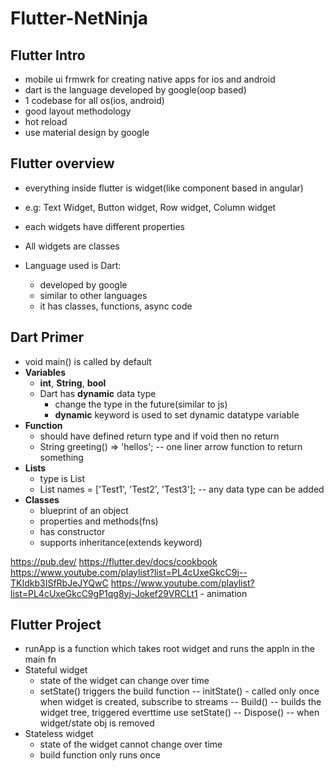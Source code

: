 # Flutter-NetNinja

## Flutter Intro

* mobile ui frmwrk for creating native apps for ios and android
* dart is the language developed by google(oop based)
* 1 codebase for all os(ios, android)
* good layout methodology
* hot reload
* use material design by google

## Flutter overview

* everything inside flutter is widget(like component based in angular)
* e.g: Text Widget, Button widget, Row widget, Column widget
* each widgets have different properties
* All widgets are classes
 
* Language used is Dart:
  * developed by google
  * similar to other languages
  * it has classes, functions, async code
  
## Dart Primer

* void main() is called by default
* **Variables**
  * **int**, **String**, **bool**
  * Dart has **dynamic** data type
    * change the type in the future(similar to js)
    * **dynamic** keyword is used to set dynamic datatype variable
* **Function**
  * should have defined return type and if void then no return
  * String greeting() => 'hellos'; -- one liner arrow function to return something
* **Lists**
  * type is List
  * List names = ['Test1', 'Test2', 'Test3']; -- any data type can be added
* **Classes**
  * blueprint of an object
  * properties and methods(fns)
  * has constructor
  * supports inheritance(extends keyword)

https://pub.dev/
https://flutter.dev/docs/cookbook
https://www.youtube.com/playlist?list=PL4cUxeGkcC9j--TKIdkb3ISfRbJeJYQwC
https://www.youtube.com/playlist?list=PL4cUxeGkcC9gP1qg8yj-Jokef29VRCLt1 - animation

## Flutter Project

* runApp is a function which takes root widget and runs the appln in the main fn
* Stateful widget 
  - state of the widget can change over time
  - setState() triggers the build function
  -- initState() - called only once when widget is created, subscribe to streams
  -- Build() -- builds the widget tree, triggered everttime use setState()
  -- Dispose() -- when widget/state obj is removed
* Stateless widget 
  - state of the widget cannot change over time
  - build function only runs  once